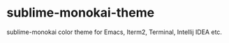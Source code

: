sublime-monokai-theme
=====================

sublime-monokai color theme for Emacs, Iterm2, Terminal, Intellij IDEA etc.
